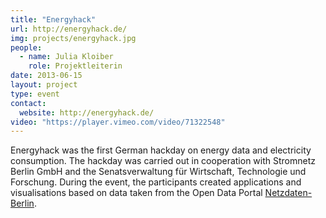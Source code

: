 ```yaml
---
title: "Energyhack"
url: http://energyhack.de/
img: projects/energyhack.jpg
people:
  - name: Julia Kloiber
    role: Projektleiterin
date: 2013-06-15
layout: project
type: event
contact:
  website: http://energyhack.de/
video: "https://player.vimeo.com/video/71322548"  
---
```


Energyhack was the first German hackday on energy data and electricity consumption. The hackday was carried out in cooperation with Stromnetz Berlin GmbH and the Senatsverwaltung für Wirtschaft, Technologie und Forschung. During the event, the participants created applications and visualisations based on data taken from the Open Data Portal [Netzdaten-Berlin](http://www.netzdaten-berlin.de/). 
